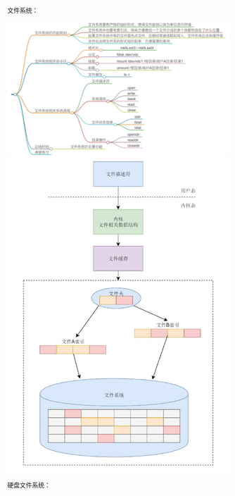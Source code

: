 
文件系统：   

<img src="https://github.com/Yongli-Lisa/Linux-Notes1/blob/8713ef4a71f0b9761dbb7b4697d3c6a6c2814e43/Img/%E6%96%87%E4%BB%B6%E7%B3%BB%E7%BB%9F1.JPG" width="600px">    

<img src="https://github.com/Yongli-Lisa/Linux-Notes1/blob/8713ef4a71f0b9761dbb7b4697d3c6a6c2814e43/Img/%E6%96%87%E4%BB%B6%E7%B3%BB%E7%BB%9F2.JPG" width="600px">



硬盘文件系统：   

